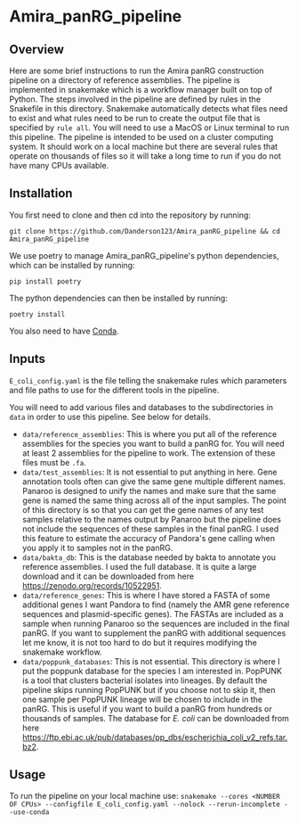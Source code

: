 # Amira_panRG_pipeline

## Overview

Here are some brief instructions to run the Amira panRG construction pipeline on a directory of reference assemblies. The pipeline is implemented in snakemake which is a workflow manager built on top of Python. The steps involved in the pipeline are defined by rules in the Snakefile in this directory. Snakemake automatically detects what files need to exist and what rules need to be run to create the output file that is specified by `rule all`. You will need to use a MacOS or Linux terminal to run this pipeline. The pipeline is intended to be used on a cluster computing system. It should work on a local machine but there are several rules that operate on thousands of files so it will take a long time to run if you do not have many CPUs available.

## Installation

You first need to clone and then cd into the repository by running:
```
git clone https://github.com/Danderson123/Amira_panRG_pipeline && cd Amira_panRG_pipeline
```
We use poetry to manage Amira_panRG_pipeline's python dependencies, which can be installed by running:
```
pip install poetry
```
The python dependencies can then be installed by running:
```
poetry install
```
You also need to have [Conda](https://docs.anaconda.com/miniconda/miniconda-install/).

## Inputs

`E_coli_config.yaml` is the file telling the snakemake rules which parameters and file paths to use for the different tools in the pipeline.

You will need to add various files and databases to the subdirectories in `data` in order to use this pipeline. See below for details.
* `data/reference_assemblies`: This is where you put all of the reference assemblies for the species you want to build a panRG for. You will need at least 2 assemblies for the pipeline to work. The extension of these files must be `.fa`.
* `data/test_assemblies`: It is not essential to put anything in here. Gene annotation tools often can give the same gene multiple different names. Panaroo is designed to unify the names and make sure that the same gene is named the same thing across all of the input samples. The point of this directory is so that you can get the gene names of any test samples relative to the names output by Panaroo but the pipeline does not include the sequences of these samples in the final panRG. I used this feature to estimate the accuracy of Pandora's gene calling when you apply it to samples not in the panRG.
* `data/bakta_db`: This is the database needed by bakta to annotate you reference assemblies. I used the full database. It is quite a large download and it can be downloaded from here https://zenodo.org/records/10522951.
* `data/reference_genes`: This is where I have stored a FASTA of some additional genes I want Pandora to find (namely the AMR gene reference sequences and plasmid-specific genes). The FASTAs are included as a sample when running Panaroo so the sequences are included in the final panRG. If you want to supplement the panRG with additional sequences let me know, it is not too hard to do but it requires modifying the snakemake workflow.
* `data/poppunk_databases`: This is not essential. This directory is where I put the poppunk database for the species I am interested in. PopPUNK is a tool that clusters bacterial isolates into lineages. By default the pipeline skips running PopPUNK but if you choose not to skip it, then one sample per PopPUNK lineage will be chosen to include in the panRG. This is useful if you want to build a panRG from hundreds or thousands of samples. The database for *E. coli* can be downloaded from here https://ftp.ebi.ac.uk/pub/databases/pp_dbs/escherichia_coli_v2_refs.tar.bz2.

## Usage

To run the pipeline on your local machine use:
`snakemake --cores <NUMBER OF CPUs> --configfile E_coli_config.yaml --nolock --rerun-incomplete --use-conda`
